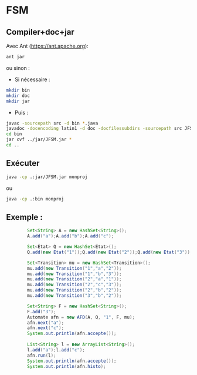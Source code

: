 # FSM

## Compiler+doc+jar

Avec Ant (https://ant.apache.org):
```bash
ant jar
```

ou sinon :

- Si nécessaire :
```bash
mkdir bin
mkdir doc
mkdir jar
```

- Puis :
```bash
javac -sourcepath src -d bin *.java
javadoc -docencoding latin1 -d doc -docfilessubdirs -sourcepath src JFSM
cd bin
jar cvf ../jar/JFSM.jar *
cd ..
```

## Exécuter

```bash
java -cp .:jar/JFSM.jar monproj
```

ou

```bash
java -cp .:bin monproj
```

## Exemple :

```java
        Set<String> A = new HashSet<String>();      
    	A.add("a");A.add("b");A.add("c");

    	Set<Etat> Q = new HashSet<Etat>();
    	Q.add(new Etat("1"));Q.add(new Etat("2"));Q.add(new Etat("3"));

    	Set<Transition> mu = new HashSet<Transition>();
    	mu.add(new Transition("1","a","2"));
    	mu.add(new Transition("1","b","3"));
    	mu.add(new Transition("2","a","1"));
    	mu.add(new Transition("2","c","3"));
    	mu.add(new Transition("2","b","2"));
    	mu.add(new Transition("3","b","2"));

    	Set<String> F = new HashSet<String>();
    	F.add("3");
    	Automate afn = new AFD(A, Q, "1", F, mu);
    	afn.next("a");
    	afn.next("c");
    	System.out.println(afn.accepte());
    	
    	List<String> l = new ArrayList<String>();
    	l.add("a");l.add("c");
    	afn.run(l);
    	System.out.println(afn.accepte());
    	System.out.println(afn.histo);
```

